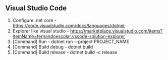 ## Visual Studio Code

1. Configure .net core - https://code.visualstudio.com/docs/languages/dotnet
2. Explorer like visual studio - https://marketplace.visualstudio.com/items?itemName=fernandoescolar.vscode-solution-explorer
3. [Command] Run - dotnet run --project PROJECT_NAME
4. [Command] Build debug - dotnet build
5. [Command] Build release - dotnet build -c release
